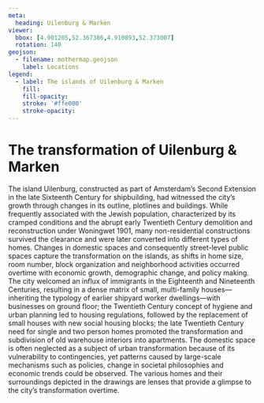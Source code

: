 ```yaml
---
meta:
  heading: Uilenburg & Marken
viewer:
  bbox: [4.901205,52.367386,4.910893,52.373007]
  rotation: 140
geojson:
  - filename: mothermap.geojson
    label: Locations
legend:
  - label: The islands of Uilenburg & Marken
    fill:
    fill-opacity:
    stroke: '#ffe000'
    stroke-opacity:
---
```

# The transformation of Uilenburg & Marken
The island Uilenburg, constructed as part of Amsterdam’s Second Extension in the late Sixteenth Century for shipbuilding, had witnessed the city’s growth through changes in its outline, plotlines and buildings. While frequently associated with the Jewish population, characterized by its cramped conditions and the abrupt early Twentieth Century demolition and reconstruction under Woningwet 1901, many non-residential constructions survived the clearance and were later converted into different types of homes.
Changes in domestic spaces and consequently street-level public spaces capture the transformation on the islands, as shifts in home size, room number, block organization and neighborhood activities occurred overtime with economic growth, demographic change, and policy making. The city welcomed an influx of immigrants in the Eighteenth and Nineteenth Centuries, resulting in a dense matrix of small, multi-family houses—inheriting the typology of earlier shipyard worker dwellings—with businesses on ground floor; the Twentieth Century concept of hygiene and urban planning led to housing regulations, followed by the replacement of small houses with new social housing blocks; the late Twentieth Century need for single and two person homes promoted the transformation and subdivision of old warehouse interiors into apartments.
The domestic space is often neglected as a subject of urban transformation because of its vulnerability to contingencies, yet patterns caused by large-scale mechanisms such as policies, change in societal philosophies and economic trends could be observed. The various homes and their surroundings depicted in the drawings are lenses that provide a glimpse to the city’s transformation overtime.

